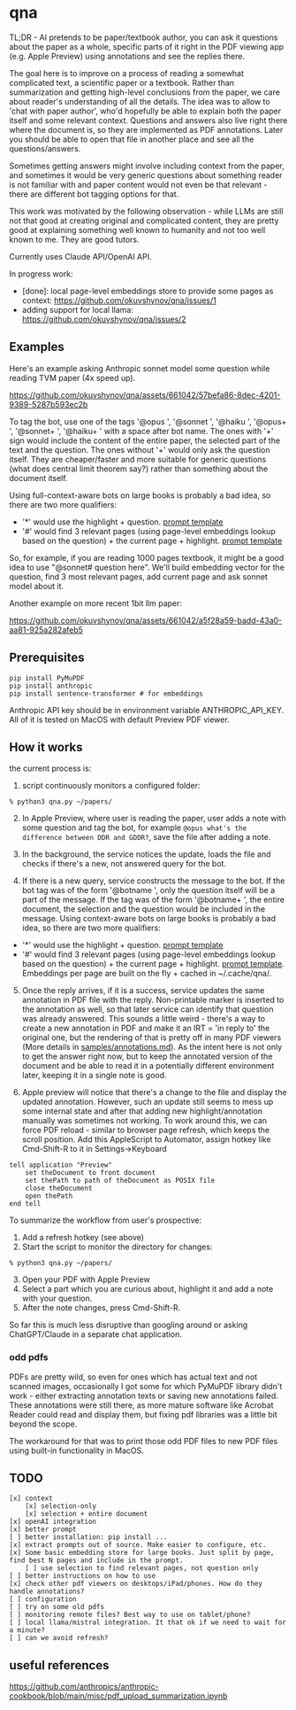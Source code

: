 # qna

TL;DR - AI pretends to be paper/textbook author, you can ask it questions about the paper as a whole, specific parts of it right in the PDF viewing app (e.g. Apple Preview) using annotations and see the replies there.

The goal here is to improve on a process of reading a somewhat complicated text, a scientific paper or a textbook. Rather than summarization and getting high-level conclusions from the paper, we care about reader's understanding of all the details. The idea was to allow to 'chat with paper author', who'd hopefully be able to explain both the paper itself and some relevant context. Questions and answers also live right there where the document is, so they are implemented as PDF annotations. Later you should be able to open that file in another place and see all the questions/answers.

Sometimes getting answers might involve including context from the paper, and sometimes it would be very generic questions about something reader is not familiar with and paper content would not even be that relevant - there are different bot tagging options for that.

This work was motivated by the following observation - while LLMs are still not that good at creating original and complicated content, they are pretty good at explaining something well known to humanity and not too well known to me. They are good tutors.

Currently uses Claude API/OpenAI API.

In progress work:
* [done]: local page-level embeddings store to provide some pages as context: https://github.com/okuvshynov/qna/issues/1
* adding support for local llama: https://github.com/okuvshynov/qna/issues/2

## Examples

Here's an example asking Anthropic sonnet model some question while reading TVM paper (4x speed up).

https://github.com/okuvshynov/qna/assets/661042/57befa86-8dec-4201-9389-5287b593ec2b

To tag the bot, use one of the tags '@opus ', '@sonnet ', '@haiku ', '@opus+ ', '@sonnet+ ', '@haiku+ ' with a space after bot name. The ones with '+' sign would include the content of the entire paper, the selected part of the text and the question. The ones without '+' would only ask the question itself. They are cheaper/faster and more suitable for generic questions (what does central limit theorem say?) rather than something about the document itself.

Using full-context-aware bots on large books is probably a bad idea, so there are two more qualifiers: 
- '*' would use the highlight + question. [prompt template](prompts/selection_v0)
- '#' would find 3 relevant pages (using page-level embeddings lookup based on the question) + the current page + highlight. [prompt template](prompts/pages_v0)

So, for example, if you are reading 1000 pages textbook, it might be a good idea to use "@sonnet# question here". We'll build embedding vector for the question, find 3 most relevant pages, add current page and ask sonnet model about it.  

Another example on more recent 1bit llm paper:

https://github.com/okuvshynov/qna/assets/661042/a5f28a59-badd-43a0-aa81-925a282afeb5

## Prerequisites

```
pip install PyMuPDF
pip install anthropic
pip install sentence-transformer # for embeddings
```

Anthropic API key should be in environment variable ANTHROPIC_API_KEY. 
All of it is tested on MacOS with default Preview PDF viewer. 



## How it works

the current process is:
1. script continuously monitors a configured folder:

```
% python3 qna.py ~/papers/  
```

2. In Apple Preview, where user is reading the paper, user adds a note with some question and tag the bot, for example ```@opus what's the difference between DDR and GDDR?```, save the file after adding a note.

3. In the background, the service notices the update, loads the file and checks if there's a new, not answered query for the bot.

4. If there is a new query, service constructs the message to the bot. If the bot tag was of the form '@botname ', only the question itself will be a part of the message. If the tag was of the form '@botname+ ', the entire document, the selection and the question would be included in the message. Using context-aware bots on large books is probably a bad idea, so there are two more qualifiers: 
- '*' would use the highlight + question. [prompt template](prompts/selection_v0)
- '#' would find 3 relevant pages (using page-level embeddings lookup based on the question) + the current page + highlight. [prompt template](prompts/pages_v0). Embeddings per page are built on the fly + cached in ~/.cache/qna/.


5. Once the reply arrives, if it is a success, service updates the same annotation in PDF file with the reply. Non-printable marker is inserted to the annotation as well, so that later service can identify that question was already answered. This sounds a little weird - there's a way to create a new annotation in PDF and make it an IRT = 'in reply to' the original one, but the rendering of that is pretty off in many PDF viewers (More details in [samples/annotations.md](samples/annotations.md)). As the intent here is not only to get the answer right now, but to keep the annotated version of the document and be able to read it in a potentially different environment later, keeping it in a single note is good.

6. Apple preview will notice that there's a change to the file and display the updated annotation. However, such an update still seems to mess up some internal state and after that adding new highlight/annotation manually was sometimes not working. To work around this, we can force PDF reload - similar to browser page refresh, which keeps the scroll position. Add this AppleScript to Automator, assign hotkey like Cmd-Shift-R to it in Settings->Keyboard

```
tell application "Preview"
	set theDocument to front document
	set thePath to path of theDocument as POSIX file
	close theDocument
	open thePath
end tell
```

To summarize the workflow from user's prospective:
1. Add a refresh hotkey (see above)
2. Start the script to monitor the directory for changes:

```
% python3 qna.py ~/papers/  
```
   
3. Open your PDF with Apple Preview
4. Select a part which you are curious about, highlight it and add a note with your question.
5. After the note changes, press Cmd-Shift-R.

So far this is much less disruptive than googling around or asking ChatGPT/Claude in a separate chat application.

### odd pdfs

PDFs are pretty wild, so even for ones which has actual text and not scanned images, occasionally I got some for which PyMuPDF library didn't work - either extracting annotation texts or saving new annotations failed. These annotations were still there, as more mature software like Acrobat Reader could read and display them, but fixing pdf libraries was a little bit beyond the scope. 

The workaround for that was to print those odd PDF files to new PDF files using built-in functionality in MacOS.

## TODO

```
[x] context
	[x] selection-only
	[x] selection + entire document
[x] openAI integration
[x] better prompt
[ ] better installation: pip install ...
[x] extract prompts out of source. Make easier to configure, etc.
[x] Some basic embedding store for large books. Just split by page, find best N pages and include in the prompt.
	[ ] use selection to find relevant pages, not question only
[ ] better instructions on how to use
[x] check other pdf viewers on desktops/iPad/phones. How do they handle annotations?
[ ] configuration
[ ] try on some old pdfs
[ ] monitoring remote files? Best way to use on tablet/phone?
[ ] local llama/mistral integration. It that ok if we need to wait for a minute?
[ ] can we avoid refresh?
```

## useful references

https://github.com/anthropics/anthropic-cookbook/blob/main/misc/pdf_upload_summarization.ipynb

